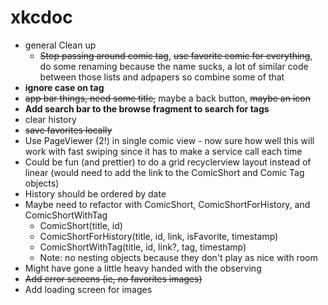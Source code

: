 # xkcdoc

- general Clean up 
  - <s>Stop passing around comic tag</s>, <s>use favorite comic for everything</s>, do some renaming because the name sucks, a lot of similar code between those lists and adpapers so combine some of that 
- <b>ignore case on tag</b> 
- <s>app bar things, need some title,</s> maybe a back button, <s>maybe an icon</s>
- <b>Add search bar to the browse fragment to search for tags </b>
- clear history 
- <s>save favorites locally</s>
- Use PageViewer (2!) in single comic view - now sure how well this will work with fast swiping since it has to make a service call each time
- Could be fun (and prettier) to do a grid recyclerview layout instead of linear (would need to add the link to the ComicShort and Comic Tag objects) 
- History should be ordered by date
- Maybe need to refactor with ComicShort, ComicShortForHistory, and ComicShortWithTag
  - ComicShort(title, id) 
  - ComicShortForHistory(title, id, link, isFavorite, timestamp)
  - ComicShortWithTag(title, id, link?, tag, timestamp)
  - Note: no nesting objects because they don't play as nice with room
- Might have gone a little heavy handed with the observing 
- <s>Add error screens (ie, no favorites images)</s>
- Add loading screen for images 
